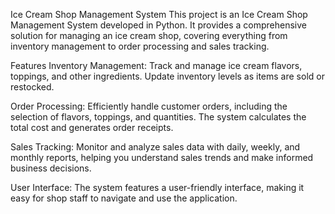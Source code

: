 Ice Cream Shop Management System
This project is an Ice Cream Shop Management System developed in Python. It provides a comprehensive solution for managing an ice cream shop, covering everything from inventory management to order processing and sales tracking.

Features
Inventory Management: Track and manage ice cream flavors, toppings, and other ingredients. Update inventory levels as items are sold or restocked.

Order Processing: Efficiently handle customer orders, including the selection of flavors, toppings, and quantities. The system calculates the total cost and generates order receipts.

Sales Tracking: Monitor and analyze sales data with daily, weekly, and monthly reports, helping you understand sales trends and make informed business decisions.

User Interface: The system features a user-friendly interface, making it easy for shop staff to navigate and use the application.
